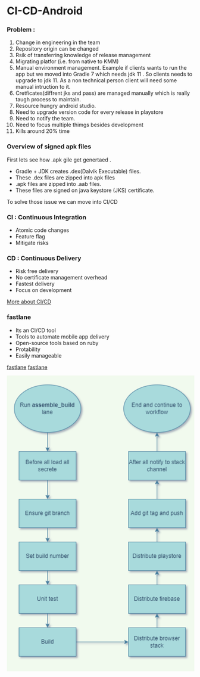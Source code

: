 # CI-CD-Android

### Problem :
1. Change in engineering in the team 
2. Repository origin can be changed
3. Rsik of transferring knowledge of release management
4. Migrating platfor (i.e. from native to KMM) 
5. Manual environment management. Example if clients wants to run the app but we moved into Gradle 7 which needs jdk 11 . So clients needs to upgrade to jdk 11. As a non technical person client will need some manual intruction to it.
6. Cretficates(diffrent jks and pass) are managed manually which is really taugh process to maintain.
7. Resource hungry android studio.
8. Need to upgrade version code for every release in playstore
9. Need to notify the team.
10. Need to focus multiple thimgs besides development
11. Kills around 20% time

### Overview of signed apk files
First lets see how .apk gile get genertaed .
* Gradle + JDK creates .dex(Dalvik Executable) files.
* These .dex files are zipped into apk files
* .apk files are zipped into .aab files.
* These files are signed on java keystore (JKS) certificate.


To solve those issue we can move into CI/CD

### CI : Continuous Integration
* Atomic code changes
* Feature flag
* Mitigate risks

### CD : Continuous Delivery
* Risk free delivery
* No certificate management overhead
* Fastest delivery
* Focus on development

[More about CI/CD](https://www.redhat.com/en/topics/devops/what-is-ci-cd)

### fastlane 
* Its an CI/CD tool
* Tools to automate mobile app delivery
* Open-source tools based on ruby
* Protability
* Easily manageable

[fastlane](https://fastlane.tools/)
[fastlane](https://github.com/fastlane/fastlane)

<div align="center">
  <img src ="cicd-1.png" width ="700">
</div>


